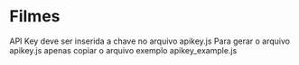 # Filmes


API Key deve ser inserida a chave no arquivo apikey.js 
Para gerar o arquivo apikey.js apenas copiar o arquivo exemplo apikey_example.js